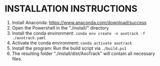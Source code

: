 # INSTALLATION INSTRUCTIONS

1. Install Anaconda: https://www.anaconda.com/download/success
2. Open the Powershell in the "./install/" directory
3. Install the conda environment: `conda env create -n axotrack -f ./axotrack.yaml`
4. Activate the conda environment: `conda activate axotrack`
5. Install the program: Run the build script via `./build.ps1`
6. The resulting folder "./install/dist/AxoTrack" will contain all necessary files.
